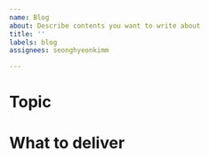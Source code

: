 ```yaml
---
name: Blog
about: Describe contents you want to write about
title: ''
labels: blog
assignees: seonghyeonkimm

---
```


# Topic

# What to deliver
